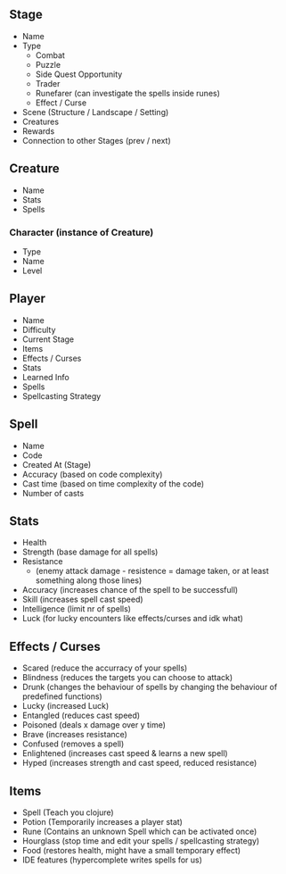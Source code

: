 ## Stage
- Name
- Type
  - Combat
  - Puzzle
  - Side Quest Opportunity
  - Trader
  - Runefarer (can investigate the spells inside runes)
  - Effect / Curse
- Scene (Structure / Landscape / Setting) 
- Creatures
- Rewards
- Connection to other Stages (prev / next)


## Creature
- Name
- Stats
- Spells


### Character (instance of Creature)
- Type
- Name
- Level


## Player
- Name
- Difficulty
- Current Stage
- Items
- Effects / Curses
- Stats
- Learned Info
- Spells
- Spellcasting Strategy


## Spell
- Name
- Code
- Created At (Stage)
- Accuracy (based on code complexity)
- Cast time (based on time complexity of the code)
- Number of casts


## Stats
- Health
- Strength (base damage for all spells)
- Resistance 
  - (enemy attack damage - resistence = damage taken, or at least something along those lines) 
- Accuracy (increases chance of the spell to be successfull)
- Skill (increases spell cast speed)
- Intelligence (limit nr of spells)
- Luck (for lucky encounters like effects/curses and idk what)


## Effects / Curses
- Scared (reduce the accurracy of your spells)
- Blindness (reduces the targets you can choose to attack)
- Drunk (changes the behaviour of spells by changing the behaviour of predefined functions)
- Lucky (increased Luck)
- Entangled (reduces cast speed)
- Poisoned (deals x damage over y time)
- Brave (increases resistance)
- Confused (removes a spell)
- Enlightened (increases cast speed & learns a new spell)
- Hyped (increases strength and cast speed, reduced resistance)


## Items
- Spell (Teach you clojure)
- Potion (Temporarily increases a player stat)
- Rune (Contains an unknown Spell which can be activated once)
- Hourglass (stop time and edit your spells / spellcasting strategy)
- Food (restores health, might have a small temporary effect)
- IDE features (hypercomplete writes spells for us)
